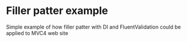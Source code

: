 Filler patter example
=========

Simple example of how filler patter with DI and FluentValidation could be applied to MVC4 web site